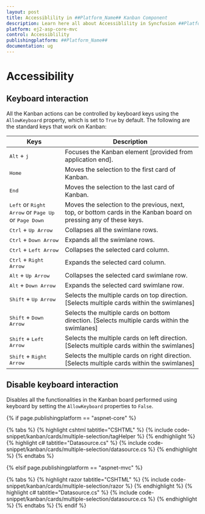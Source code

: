```yaml
---
layout: post
title: Accessiblility in ##Platform_Name## Kanban Component
description: Learn here all about Accessiblility in Syncfusion ##Platform_Name## Kanban component of Syncfusion Essential JS 2 and more.
platform: ej2-asp-core-mvc
control: Accessiblility
publishingplatform: ##Platform_Name##
documentation: ug
---
```



# Accessibility

## Keyboard interaction

All the Kanban actions can be controlled by keyboard keys using the `AllowKeyboard` property, which is set to `True` by default. The following are the standard keys that work on Kanban:

Keys | Description |
|-----|-----|
| <kbd>Alt</kbd> + <kbd>j</kbd> | Focuses the Kanban element [provided from application end]. |
| <kbd>Home</kbd> | Moves the selection to the first card of Kanban. |
| <kbd>End</kbd> | Moves the selection to the last card of Kanban. |
| <kbd>Left</kbd> or <kbd>Right Arrow</kbd> or <kbd>Page Up</kbd> or <kbd>Page Down</kbd> | Moves the selection to the previous, next, top, or bottom cards in the Kanban board on pressing any of these keys. |
| <kbd>Ctrl</kbd> + <kbd>Up Arrow</kbd> | Collapses all the swimlane rows. |
| <kbd>Ctrl</kbd> + <kbd>Down Arrow</kbd> | Expands all the swimlane rows. |
| <kbd>Ctrl</kbd> + <kbd>Left Arrow</kbd> | Collapses the selected card column. |
| <kbd>Ctrl</kbd> + <kbd>Right Arrow</kbd> | Expands the selected card column. |
| <kbd>Alt</kbd> + <kbd>Up Arrow</kbd> | Collapses the selected card swimlane row. |
| <kbd>Alt</kbd> + <kbd>Down Arrow</kbd> | Expands the selected card swimlane row. |
| <kbd>Shift</kbd> + <kbd>Up Arrow</kbd> | Selects the multiple cards on top direction. [Selects multiple cards within the swimlanes]  |
| <kbd>Shift</kbd> + <kbd>Down Arrow</kbd> | Selects the multiple cards on bottom direction. [Selects multiple cards within the swimlanes] |
| <kbd>Shift</kbd> + <kbd>Left Arrow</kbd> | Selects the multiple cards on left direction. [Selects multiple cards within the swimlanes] |
| <kbd>Shift</kbd> + <kbd>Right Arrow</kbd> | Selects the multiple cards on right direction. [Selects multiple cards within the swimlanes] |

## Disable keyboard interaction

Disables all the functionalities in the Kanban board performed using keyboard by setting the `AllowKeyboard` properties to `False`.

{% if page.publishingplatform == "aspnet-core" %}

{% tabs %}
{% highlight cshtml tabtitle="CSHTML" %}
{% include code-snippet/kanban/cards/multiple-selection/tagHelper %}
{% endhighlight %}
{% highlight c# tabtitle="Datasource.cs" %}
{% include code-snippet/kanban/cards/multiple-selection/datasource.cs %}
{% endhighlight %}
{% endtabs %}

{% elsif page.publishingplatform == "aspnet-mvc" %}

{% tabs %}
{% highlight razor tabtitle="CSHTML" %}
{% include code-snippet/kanban/cards/multiple-selection/razor %}
{% endhighlight %}
{% highlight c# tabtitle="Datasource.cs" %}
{% include code-snippet/kanban/cards/multiple-selection/datasource.cs %}
{% endhighlight %}
{% endtabs %}
{% endif %}


